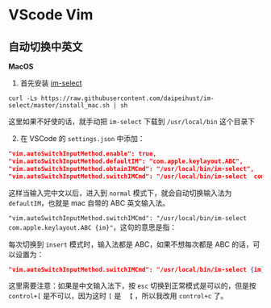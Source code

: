 # VScode Vim

## 自动切换中英文

**MacOS**

1. 首先安装 [im-select](https://github.com/daipeihust/im-select)

```shell
curl -Ls https://raw.githubusercontent.com/daipeihust/im-select/master/install_mac.sh | sh
```

这里如果不好使的话，就手动把 `im-select` 下载到 `/usr/local/bin` 这个目录下

2. 在 VSCode 的 `settings.json` 中添加：

```json
"vim.autoSwitchInputMethod.enable": true,
"vim.autoSwitchInputMethod.defaultIM": "com.apple.keylayout.ABC",
"vim.autoSwitchInputMethod.obtainIMCmd": "/usr/local/bin/im-select",
"vim.autoSwitchInputMethod.switchIMCmd": "/usr/local/bin/im-select 	com.apple.keylayout.ABC {im}"
```

这样当输入完中文以后，进入到 `normal` 模式下，就会自动切换输入法为 `defaultIM`，也就是 mac 自带的 ABC 英文输入法。

`"vim.autoSwitchInputMethod.switchIMCmd": "/usr/local/bin/im-select com.apple.keylayout.ABC {im}"`，这句的意思是指：

每次切换到 `insert` 模式时，输入法都是 ABC，如果不想每次都是 ABC 的话，可以设置为：

```json
"vim.autoSwitchInputMethod.switchIMCmd": "/usr/local/bin/im-select {im}"
```

这里需要注意：如果是中文输入法下，按 `esc` 切换到正常模式是可以的，但是按 `control+[` 是不可以，因为这时 `[` 是 ` 【` ，所以我改用 `control+c` 了。
